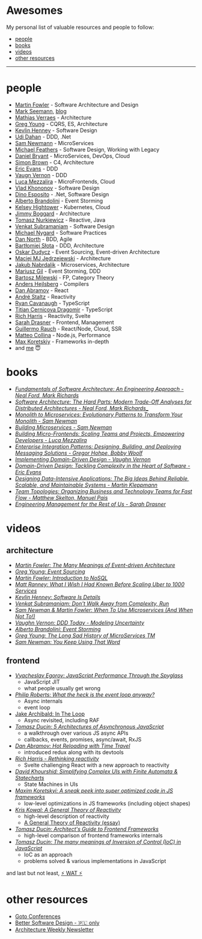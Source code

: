 # Awesomes

My personal list of valuable resources and people to follow:

- [people](#people)
- [books](#books)
- [videos](#videos)
- [other resources](#other-resources)

----

# people

- [Martin Fowler](https://martinfowler.com/bliki/) - Software Architecture and Design
- [Mark Seemann](https://twitter.com/ploeh), [blog](https://blog.ploeh.dk)
- [Mathias Verraes](https://twitter.com/mathiasverraes) - Architecture
- [Greg Young](https://twitter.com/gregyoung) - CQRS, ES, Architecture
- [Kevlin Henney](https://twitter.com/KevlinHenney) - Software Design
- [Udi Dahan](https://twitter.com/UdiDahan) - DDD, .Net
- [Sam Newmann](https://twitter.com/samnewman) - MicroServices
- [Michael Feathers](https://twitter.com/mfeathers) - Software Design, Working with Legacy
- [Daniel Bryant](https://twitter.com/danielbryantuk) - MicroServices, DevOps, Cloud
- [Simon Brown](https://twitter.com/simonbrown) - C4, Architecture
- [Eric Evans](https://twitter.com/ericevans0) - DDD
- [Vaugn Vernon](https://twitter.com/VaughnVernon) - DDD
- [Luca Mezzalira](https://twitter.com/lucamezzalira) - MicroFrontends, Cloud
- [Vlad Khononov](https://www.linkedin.com/in/vladikk/) - Software Design
- [Dino Esposito](https://twitter.com/despos) - .Net, Software Design
- [Alberto Brandolini](https://twitter.com/ziobrando) - Event Storming
- [Kelsey Hightower](https://twitter.com/kelseyhightower) - Kubernetes, Cloud
- [Jimmy Boggard](https://twitter.com/jbogard) - Architecture
- [Tomasz Nurkiewicz](https://twitter.com/tnurkiewicz) - Reactive, Java
- [Venkat Subramaniam](https://twitter.com/venkat_s) - Software Design
- [Michael Nygard](https://twitter.com/mtnygard) - Software Practices
- [Dan North](https://twitter.com/tastapod) - BDD, Agile
- [Bartłomiej Słota](https://twitter.com/bartekslota) - DDD, Architecture
- [Oskar Dudycz](https://www.linkedin.com/in/oskardudycz) - Event Sourcing, Event-driven Architecture
- [Maciej MJ Jędrzejewski](https://www.linkedin.com/in/jedrzejewski-maciej/) - Architecture
- [Jakub Nabrdalik](https://twitter.com/jnabrdalik) - Microservices, Architecture
- [Mariusz Gil](https://www.linkedin.com/in/mariuszgil) - Event Storming, DDD
- [Bartosz Milewski](https://twitter.com/BartoszMilewski) - FP, Category Theory
- [Anders Hejlsberg](https://twitter.com/ahejlsberg) - Compilers
- [Dan Abramov](https://twitter.com/dan_abramov) - React
- [André Staltz](https://twitter.com/andrestaltz) - Reactivity
- [Ryan Cavanaugh](https://twitter.com/SeaRyanC) - TypeScript
- [Titian Cernicova Dragomir](https://twitter.com/TitianCernicova) - TypeScript
- [Rich Harris](https://twitter.com/Rich_Harris) - Reactivity, Svelte
- [Sarah Drasner](https://twitter.com/sarah_edo) - Frontend, Management
- [Guillermo Rauch](https://twitter.com/rauchg) - React/Node, Cloud, SSR
- [Matteo Collina](https://twitter.com/matteocollina) - Node.js, Performance
- [Max Koretskiy](https://twitter.com/maxkoretskyi) - Frameworks in-depth
- and [me](https://twitter.com/tomasz_ducin) 😇

# books

- [_Fundamentals of Software Architecture: An Engineering Approach - Neal Ford, Mark Richards_](https://www.amazon.com/Fundamentals-Software-Architecture-Comprehensive-Characteristics/dp/1492043451)
- [_Software Architecture: The Hard Parts: Modern Trade-Off Analyses for Distributed Architectures - Neal Ford, Mark Richards__](https://www.amazon.com/Software-Architecture-Trade-Off-Distributed-Architectures/dp/1492086894)
- [_Monolith to Microservices: Evolutionary Patterns to Transform Your Monolith - Sam Newman_](https://www.amazon.com/Monolith-Microservices-Evolutionary-Patterns-Transform/dp/1492047848)
- [_Building Microservices - Sam Newman_](https://www.amazon.pl/Building-Microservices-Sam-Newman/dp/1491950358)
- [_Building Micro-Frontends: Scaling Teams and Projects, Empowering Developers - Luca Mezzalira_](https://www.amazon.pl/Building-Micro-Frontends-Projects-Empowering-Developers/dp/1492082996)
- [_Enterprise Integration Patterns: Designing, Building, and Deploying Messaging Solutions - Gregor Hohpe, Bobby Woolf_](https://www.amazon.pl/Enterprise-Integration-Patterns-Designing-Deploying/dp/0321200683)
- [_Implementing Domain-Driven Design - Vaughn Vernon_](https://www.amazon.com/Implementing-Domain-Driven-Design-Vaughn-Vernon/dp/0321834577)
- [_Domain-Driven Design: Tackling Complexity in the Heart of Software - Eric Evans_](https://www.amazon.com/Domain-Driven-Design-Tackling-Complexity-Software/dp/0321125215)
- [_Designing Data-Intensive Applications: The Big Ideas Behind Reliable, Scalable, and Maintainable Systems - Martin Kleppmann_](https://www.amazon.pl/Designing-Data-Intensive-Applications-Reliable-Maintainable/dp/1449373321)
- [_Team Topologies: Organizing Business and Technology Teams for Fast Flow - Matthew Skelton, Manuel Pais_](https://www.amazon.com/gp/product/1942788819/ref=ewc_pr_img_2?smid=ATVPDKIKX0DER&psc=1)
- [_Engineering Management for the Rest of Us - Sarah Drasner_](https://www.amazon.com/gp/product/B0BHX6NLGZ/ref=ewc_pr_img_6?smid=ATVPDKIKX0DER&psc=1)

# videos

## architecture

- [_Martin Fowler: The Many Meanings of Event-driven Architecture_](https://www.youtube.com/watch?v=STKCRSUsyP0)
- [_Greg Young: Event Sourcing_](https://www.youtube.com/watch?v=8JKjvY4etTY)
- [_Martin Fowler: Introduction to NoSQL_](https://www.youtube.com/watch?v=qI_g07C_Q5I)
- [_Matt Ranney: What I Wish I Had Known Before Scaling Uber to 1000 Services_](https://www.youtube.com/watch?v=kb-m2fasdDY)
- [_Kevlin Henney: Software Is Details_](https://www.youtube.com/watch?v=kX0prJklhUE)
- [_Venkat Subramaniam: Don't Walk Away from Complexity, Run_](https://www.youtube.com/watch?v=4MEKu2TcEHM)
- [_Sam Newman & Martin Fowler: When To Use Microservices (And When Not To!)_](https://www.youtube.com/watch?v=GBTdnfD6s5Q)
- [_Vaughn Vernon: DDD Today - Modeling Uncertainty_](https://www.youtube.com/watch?v=8Y-XPlXOWoA)
- [_Alberto Brandolini: Event Storming_](https://www.youtube.com/watch?v=mLXQIYEwK24)
- [_Greg Young: The Long Sad History of MicroServices TM_](https://www.youtube.com/watch?v=MjIfWe6bn40&t=584s)
- [_Sam Newman: You Keep Using That Word_](https://www.youtube.com/watch?v=rZxIzrjvSGg)

## frontend

- [_Vyacheslav Egorov: JavaScript Performance Through the Spyglass_](https://www.youtube.com/watch?v=r76ZjdzFExg)
  - JavaScript JIT
  - what people usually get wrong
- [_Philip Roberts: What the heck is the event loop anyway?_](https://www.youtube.com/watch?v=8aGhZQkoFbQ)
  - Async internals
  - event loop
- [Jake Archibald: In The Loop](https://www.youtube.com/watch?v=cCOL7MC4Pl0)
  - Async revisited, including RAF
- [_Tomasz Ducin: 5 Architectures of Asynchronous JavaScript_](https://www.youtube.com/watch?v=YXo4YOLDK1k)
  - a walkthrough over various JS async APIs
  - callbacks, events, promises, async/await, RxJS
- [_Dan Abramov: Hot Reloading with Time Travel_](https://www.youtube.com/watch?v=xsSnOQynTHs)
  - introduced redux along with its devtools
- [_Rich Harris - Rethinking reactivity_](https://www.youtube.com/watch?v=AdNJ3fydeao)
  - Svelte challenging React with a new approach to reactivity
- [_David Khourshid: Simplifying Complex UIs with Finite Automata & Statecharts_](https://www.youtube.com/watch?v=RqTxtOXcv8Y)
  - State Machines in UIs
- [_Maxim Koretskyi: A sneak peek into super optimized code in JS frameworks_](https://www.youtube.com/watch?v=_VHNTC67NR8)
  - low-level optimizations in JS frameworks (including object shapes)
- [_Kris Kowal: A General Theory of Reactivity_](https://www.youtube.com/watch?v=2p51PE1MZ8U)
  - high-level description of reactivity
  - [A General Theory of Reactivity (essay)](https://github.com/kriskowal/gtor)
- [_Tomasz Ducin: Architect's Guide to Frontend Frameworks_](https://www.youtube.com/watch?v=HI2vFGxiwkM)
  - high-level comparison of frontend frameworks internals
- [_Tomasz Ducin: The many meanings of Inversion of Control (IoC) in JavaScript_](https://www.youtube.com/watch?v=grF-BVK1vzM)
  - IoC as an approach
  - problems solved & various implementations in JavaScript

and last but not least, [️️⚡️ WAT ⚡️](https://www.destroyallsoftware.com/talks/wat)

# other resources

- [Goto Conferences](https://www.youtube.com/@GOTO-)
- [Better Software Design - 🇵🇱 only](https://bettersoftwaredesign.pl/)
- [Architecture Weekly Newsletter](https://www.architecture-weekly.com/)
